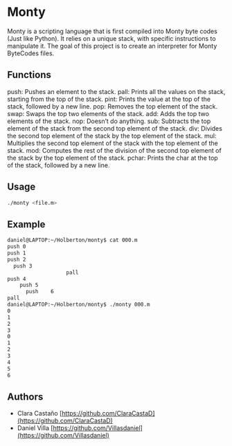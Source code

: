 # Monty

Monty is a scripting language that is first compiled into Monty byte codes (Just like Python). It relies on a unique stack, with specific instructions to manipulate it. The goal of this project is to create an interpreter for Monty ByteCodes files.

## Functions

push:  Pushes an element to the stack.
pall: Prints all the values on the stack, starting from the top of the stack.
pint: Prints the value at the top of the stack, followed by a new line.
pop: Removes the top element of the stack.
swap: Swaps the top two elements of the stack.
add: Adds the top two elements of the stack.
nop: Doesn’t do anything.
sub: Subtracts the top element of the stack from the second top element of the stack.
div: Divides the second top element of the stack by the top element of the stack.
mul: Multiplies the second top element of the stack with the top element of the stack.
mod: Computes the rest of the division of the second top element of the stack by the top element of the stack.
pchar: Prints the char at the top of the stack, followed by a new line.

## Usage

```sh
./monty <file.m>
```

## Example

```sh
daniel@LAPTOP:~/Holberton/monty$ cat 000.m
push 0
push 1
push 2
  push 3
                   pall    
push 4
    push 5    
      push    6        
pall 
daniel@LAPTOP:~/Holberton/monty$ ./monty 000.m 
0
1
2
3
0
1
2
3
4
5
6 
```

## Authors

* Clara Castaño [https://github.com/ClaraCastaD](https://github.com/ClaraCastaD)
* Daniel Villa [https://github.com/Villasdaniel](https://github.com/Villasdaniel)